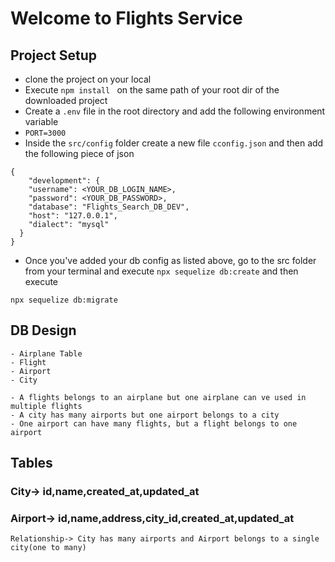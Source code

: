 # Welcome to Flights Service 

## Project Setup
- clone the project on your local
- Execute `npm install ` on the same path of your root dir of the downloaded project 
- Create a `.env` file in the root directory and add the following environment variable
- `PORT=3000`
- Inside the `src/config` folder create a new file `cconfig.json` and then add the following piece of json
```
{
    "development": {
    "username": <YOUR_DB_LOGIN_NAME>,
    "password": <YOUR_DB_PASSWORD>,
    "database": "Flights_Search_DB_DEV",
    "host": "127.0.0.1",
    "dialect": "mysql"
  }
}

```
- Once you've added your db config as listed above, go to the src folder from your terminal and execute `npx sequelize db:create`
and then execute

`npx sequelize db:migrate`


## DB Design
    - Airplane Table
    - Flight
    - Airport
    - City

    - A flights belongs to an airplane but one airplane can ve used in multiple flights
    - A city has many airports but one airport belongs to a city
    - One airport can have many flights, but a flight belongs to one airport




## Tables

### City-> id,name,created_at,updated_at
### Airport-> id,name,address,city_id,created_at,updated_at
    Relationship-> City has many airports and Airport belongs to a single city(one to many)